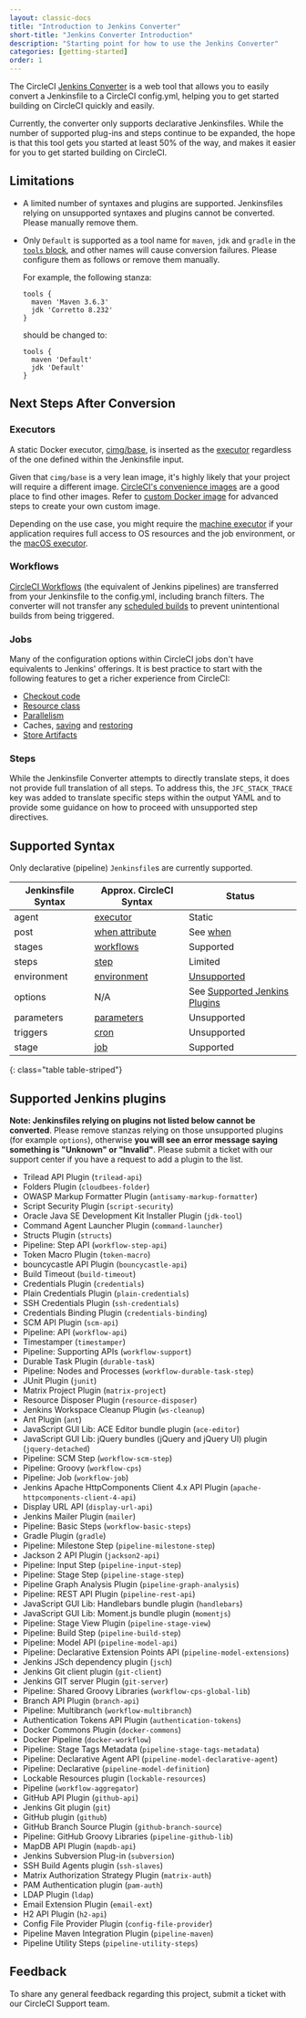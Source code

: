 ```yaml
---
layout: classic-docs
title: "Introduction to Jenkins Converter"
short-title: "Jenkins Converter Introduction"
description: "Starting point for how to use the Jenkins Converter"
categories: [getting-started]
order: 1
---
```


The CircleCI [Jenkins Converter](https://circleci.com/developer/tools/jenkins-converter) is a web tool that allows you to easily convert a Jenkinsfile to a CircleCI config.yml, helping you to get started building on CircleCI quickly and easily.

Currently, the converter only supports declarative Jenkinsfiles. While the number of supported plug-ins and steps continue to be expanded, the hope is that this tool gets you started at least 50% of the way, and makes it easier for you to get started building on CircleCI.

## Limitations

* A limited number of syntaxes and plugins are supported. Jenkinsfiles relying on unsupported syntaxes and plugins cannot be converted. Please manually remove them.

* Only `Default` is supported as a tool name for `maven`, `jdk` and `gradle` in the [`tools` block](https://www.jenkins.io/doc/book/pipeline/syntax/#tools), and other names will cause conversion failures. Please configure them as follows or remove them manually.

  For example, the following stanza:
  ```
  tools {
    maven 'Maven 3.6.3'
    jdk 'Corretto 8.232'
  }
  ```
  should be changed to:
  ```
  tools {
    maven 'Default'
    jdk 'Default'
  }
  ```

## Next Steps After Conversion

### Executors

A static Docker executor, [cimg/base](https://github.com/CircleCI-Public/cimg-base), is inserted as the [executor](https://circleci.com/docs/reference-2-1/#executors) regardless of the one defined within the Jenkinsfile input.

Given that `cimg/base` is a very lean image, it's highly likely that your project will require a different image. [CircleCI's convenience images](https://circleci.com/developer/images/) are a good place to find other images. Refer to [custom Docker image](https://circleci.com/docs/2.0/custom-images/) for advanced steps to create your own custom image.

Depending on the use case, you might require the [machine executor](https://circleci.com/docs/2.0/executor-types/#using-machine) if your application requires full access to OS resources and the job environment, or the [macOS executor](https://circleci.com/docs/2.0/executor-types/#using-macos).

### Workflows

[CircleCI Workflows](https://circleci.com/docs/2.0/workflows/) (the equivalent of Jenkins pipelines) are transferred from your Jenkinsfile to the config.yml, including branch filters. The converter will not transfer any [scheduled builds](https://circleci.com/docs/2.0/configuration-reference/#triggers) to prevent unintentional builds from being triggered.

### Jobs

Many of the configuration options within CircleCI jobs don't have equivalents to Jenkins' offerings. It is best practice to start with the following features to get a richer experience from CircleCI:

- [Checkout code](https://circleci.com/docs/2.0/configuration-reference/#checkout)
- [Resource class](https://circleci.com/docs/2.0/configuration-reference/#resource_class)
- [Parallelism](https://circleci.com/docs/2.0/configuration-reference/#parallelism)
- Caches, [saving](https://circleci.com/docs/2.0/configuration-reference/#save_cache) and [restoring](https://circleci.com/docs/2.0/configuration-reference/#restore_cache)
- [Store Artifacts](https://circleci.com/docs/2.0/configuration-reference/#store_artifacts)

### Steps

While the Jenkinsfile Converter attempts to directly translate steps, it does not provide full translation of all steps. To address this, the `JFC_STACK_TRACE` key was added to translate specific steps within the output YAML and to provide some guidance on how to proceed with unsupported step directives.

## Supported Syntax

Only declarative (pipeline) `Jenkinsfile`s are currently supported.

Jenkinsfile Syntax | Approx. CircleCI Syntax | Status 
--- | --- | --- 
agent | [executor](https://circleci.com/docs/2.0/configuration-reference/#executors-requires-version-21) | Static
post | [when attribute](https://circleci.com/docs/2.0/configuration-reference/#the-when-attribute) | See [when](https://circleci.com/docs/2.0/configuration-reference/#the-when-attribute)
stages | [workflows](https://circleci.com/docs/2.0/workflows/) | Supported |
steps | [step](https://circleci.com/docs/2.0/jobs-steps/#steps-overview) | Limited 
environment | [environment](https://circleci.com/docs/2.0/env-vars/) | [Unsupported](https://github.com/circleci/jenkinsfile-converter/issues/26) 
options | N/A | See [Supported Jenkins Plugins](#supported-jenkins-plugins)
parameters | [parameters](https://circleci.com/docs/2.0/reusing-config/#using-the-parameters-declaration) | Unsupported 
triggers | [cron](https://circleci.com/docs/2.0/workflows/#scheduling-a-workflow) | Unsupported 
stage | [job](https://circleci.com/docs/2.0/configuration-reference/#jobs) | Supported 
{: class="table table-striped"}

## Supported Jenkins plugins

**Note: Jenkinsfiles relying on plugins not listed below cannot be converted**. Please remove stanzas relying on those unsupported plugins (for example `options`), otherwise **you will see an error message saying something is "Unknown" or "Invalid"**. Please submit a ticket with our support center if you have a request to add a plugin to the list.

- Trilead API Plugin (`trilead-api`)
- Folders Plugin (`cloudbees-folder`)
- OWASP Markup Formatter Plugin (`antisamy-markup-formatter`)
- Script Security Plugin (`script-security`)
- Oracle Java SE Development Kit Installer Plugin (`jdk-tool`)
- Command Agent Launcher Plugin (`command-launcher`)
- Structs Plugin (`structs`)
- Pipeline: Step API (`workflow-step-api`)
- Token Macro Plugin (`token-macro`)
- bouncycastle API Plugin (`bouncycastle-api`)
- Build Timeout (`build-timeout`)
- Credentials Plugin (`credentials`)
- Plain Credentials Plugin (`plain-credentials`)
- SSH Credentials Plugin (`ssh-credentials`)
- Credentials Binding Plugin (`credentials-binding`)
- SCM API Plugin (`scm-api`)
- Pipeline: API (`workflow-api`)
- Timestamper (`timestamper`)
- Pipeline: Supporting APIs (`workflow-support`)
- Durable Task Plugin (`durable-task`)
- Pipeline: Nodes and Processes (`workflow-durable-task-step`)
- JUnit Plugin (`junit`)
- Matrix Project Plugin (`matrix-project`)
- Resource Disposer Plugin (`resource-disposer`)
- Jenkins Workspace Cleanup Plugin (`ws-cleanup`)
- Ant Plugin (`ant`)
- JavaScript GUI Lib: ACE Editor bundle plugin (`ace-editor`)
- JavaScript GUI Lib: jQuery bundles (jQuery and jQuery UI) plugin (`jquery-detached`)
- Pipeline: SCM Step (`workflow-scm-step`)
- Pipeline: Groovy (`workflow-cps`)
- Pipeline: Job (`workflow-job`)
- Jenkins Apache HttpComponents Client 4.x API Plugin (`apache-httpcomponents-client-4-api`)
- Display URL API (`display-url-api`)
- Jenkins Mailer Plugin (`mailer`)
- Pipeline: Basic Steps (`workflow-basic-steps`)
- Gradle Plugin (`gradle`)
- Pipeline: Milestone Step (`pipeline-milestone-step`)
- Jackson 2 API Plugin (`jackson2-api`)
- Pipeline: Input Step (`pipeline-input-step`)
- Pipeline: Stage Step (`pipeline-stage-step`)
- Pipeline Graph Analysis Plugin (`pipeline-graph-analysis`)
- Pipeline: REST API Plugin (`pipeline-rest-api`)
- JavaScript GUI Lib: Handlebars bundle plugin (`handlebars`)
- JavaScript GUI Lib: Moment.js bundle plugin (`momentjs`)
- Pipeline: Stage View Plugin (`pipeline-stage-view`)
- Pipeline: Build Step (`pipeline-build-step`)
- Pipeline: Model API (`pipeline-model-api`)
- Pipeline: Declarative Extension Points API (`pipeline-model-extensions`)
- Jenkins JSch dependency plugin (`jsch`)
- Jenkins Git client plugin (`git-client`)
- Jenkins GIT server Plugin (`git-server`)
- Pipeline: Shared Groovy Libraries (`workflow-cps-global-lib`)
- Branch API Plugin (`branch-api`)
- Pipeline: Multibranch (`workflow-multibranch`)
- Authentication Tokens API Plugin (`authentication-tokens`)
- Docker Commons Plugin (`docker-commons`)
- Docker Pipeline (`docker-workflow`)
- Pipeline: Stage Tags Metadata (`pipeline-stage-tags-metadata`)
- Pipeline: Declarative Agent API (`pipeline-model-declarative-agent`)
- Pipeline: Declarative (`pipeline-model-definition`)
- Lockable Resources plugin (`lockable-resources`)
- Pipeline (`workflow-aggregator`)
- GitHub API Plugin (`github-api`)
- Jenkins Git plugin (`git`)
- GitHub plugin (`github`)
- GitHub Branch Source Plugin (`github-branch-source`)
- Pipeline: GitHub Groovy Libraries (`pipeline-github-lib`)
- MapDB API Plugin (`mapdb-api`)
- Jenkins Subversion Plug-in (`subversion`)
- SSH Build Agents plugin (`ssh-slaves`)
- Matrix Authorization Strategy Plugin (`matrix-auth`)
- PAM Authentication plugin (`pam-auth`)
- LDAP Plugin (`ldap`)
- Email Extension Plugin (`email-ext`)
- H2 API Plugin (`h2-api`)
- Config File Provider Plugin (`config-file-provider`)
- Pipeline Maven Integration Plugin (`pipeline-maven`)
- Pipeline Utility Steps (`pipeline-utility-steps`)

## Feedback

To share any general feedback regarding this project, submit a ticket with our CircleCI Support team.
